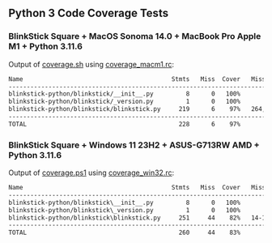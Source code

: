 ## Python 3 Code Coverage Tests

### BlinkStick Square + MacOS Sonoma 14.0 + MacBook Pro Apple M1 + Python 3.11.6

Output of [coverage.sh](coverage.sh) using [coverage_macm1.rc](coverage_macm1.rc):

```sh
Name                                         Stmts   Miss  Cover   Missing
--------------------------------------------------------------------------
blinkstick-python/blinkstick/__init__.py         8      0   100%
blinkstick-python/blinkstick/_version.py         1      0   100%
blinkstick-python/blinkstick/blinkstick.py     219      6    97%   264, 411-412, 452-454, 615
--------------------------------------------------------------------------
TOTAL                                          228      6    97%
```

### BlinkStick Square + Windows 11 23H2 + ASUS-G713RW AMD + Python 3.11.6

Output of [coverage.ps1](coverage.ps1) using [coverage_win32.rc](coverage_win32.rc):

```sh
Name                                         Stmts   Miss  Cover   Missing
--------------------------------------------------------------------------
blinkstick-python/blinkstick\__init__.py         8      0   100%
blinkstick-python/blinkstick\_version.py         1      0   100%
blinkstick-python/blinkstick\blinkstick.py     251     44    82%   14-15, 218, 223-224, 238, 243-244, 251-252, 263-268, 288, 300, 371, 411-412, 452-454, 612-617, 820-829, 1555-1558, 1596-1610
--------------------------------------------------------------------------
TOTAL                                          260     44    83%
```
